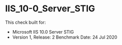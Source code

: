 # IIS_10-0_Server_STIG

This check built for:
- Microsoft IIS 10.0 Server STIG
- Version 1, Release: 2 Benchmark Date: 24 Jul 2020
